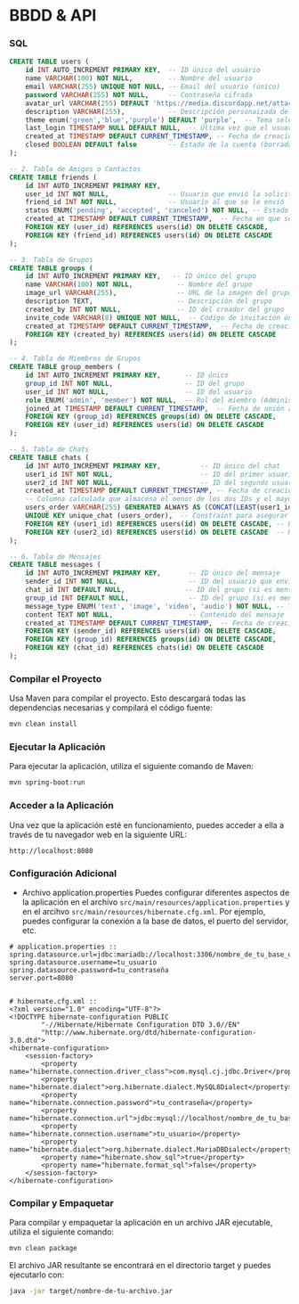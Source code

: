 # BBDD & API

### SQL
```sql
CREATE TABLE users (
    id INT AUTO_INCREMENT PRIMARY KEY,  -- ID único del usuario
    name VARCHAR(100) NOT NULL,         -- Nombre del usuario
    email VARCHAR(255) UNIQUE NOT NULL, -- Email del usuario (único)
    password VARCHAR(255) NOT NULL,     -- Contraseña cifrada
    avatar_url VARCHAR(255) DEFAULT 'https://media.discordapp.net/attachments/1350894316767416412/1350897517507903559/2301-default-2.png?ex=67d868da&is=67d7175a&hm=7cf1b8c93ccdb5b4091dedd02f9ecfc665ac2a779e2440413781caf05e343839&=&format=webp&quality=lossless',            -- URL del avatar (puede ser almacenado en un S3)
    description VARCHAR(255),			-- Descripción personaizada del usuario
    theme enum('green','blue','purple') DEFAULT 'purple',  -- Tema seleccionado (por ejemplo 'light' o 'dark')
    last_login TIMESTAMP NULL DEFAULT NULL,  -- Última vez que el usuario estuvo en línea
    created_at TIMESTAMP DEFAULT CURRENT_TIMESTAMP, -- Fecha de creación de la cuenta
    closed BOOLEAN DEFAULT false        -- Estado de la cuenta (borrada o no borrada)
);

-- 2. Tabla de Amigos o Contactos
CREATE TABLE friends (
    id INT AUTO_INCREMENT PRIMARY KEY,
    user_id INT NOT NULL,               -- Usuario que envió la solicitud
    friend_id INT NOT NULL,             -- Usuario al que se le envió la solicitud
    status ENUM('pending', 'accepted', 'canceled') NOT NULL, -- Estado de la solicitud
    created_at TIMESTAMP DEFAULT CURRENT_TIMESTAMP,  -- Fecha en que se realizó la solicitud
    FOREIGN KEY (user_id) REFERENCES users(id) ON DELETE CASCADE,  
    FOREIGN KEY (friend_id) REFERENCES users(id) ON DELETE CASCADE 
);

-- 3. Tabla de Grupos
CREATE TABLE groups (
    id INT AUTO_INCREMENT PRIMARY KEY,   -- ID único del grupo
    name VARCHAR(100) NOT NULL,           -- Nombre del grupo
    image_url VARCHAR(255),               -- URL de la imagen del grupo (puede ser almacenada en un S3)
    description TEXT,                     -- Descripción del grupo
    created_by INT NOT NULL,              -- ID del creador del grupo
    invite_code VARCHAR(8) UNIQUE NOT NULL,  -- Código de invitación único para el grupo (letras y números, longitud máxima 8)
    created_at TIMESTAMP DEFAULT CURRENT_TIMESTAMP,  -- Fecha de creación del grupo
    FOREIGN KEY (created_by) REFERENCES users(id) ON DELETE CASCADE 
);

-- 4. Tabla de Miembros de Grupos
CREATE TABLE group_members (
    id INT AUTO_INCREMENT PRIMARY KEY,      -- ID único
    group_id INT NOT NULL,                  -- ID del grupo
    user_id INT NOT NULL,                   -- ID del usuario
    role ENUM('admin', 'member') NOT NULL,  -- Rol del miembro (Administrador o Miembro)
    joined_at TIMESTAMP DEFAULT CURRENT_TIMESTAMP,  -- Fecha de unión al grupo
    FOREIGN KEY (group_id) REFERENCES groups(id) ON DELETE CASCADE,  
    FOREIGN KEY (user_id) REFERENCES users(id) ON DELETE CASCADE    
);

-- 5. Tabla de Chats
CREATE TABLE chats (
    id INT AUTO_INCREMENT PRIMARY KEY,          -- ID único del chat
    user1_id INT NOT NULL,                      -- ID del primer usuario
    user2_id INT NOT NULL,                      -- ID del segundo usuario
    created_at TIMESTAMP DEFAULT CURRENT_TIMESTAMP, -- Fecha de creación del chat
    -- Columna calculada que almacena el menor de los dos IDs y el mayor
    users_order VARCHAR(255) GENERATED ALWAYS AS (CONCAT(LEAST(user1_id, user2_id), '-', GREATEST(user1_id, user2_id))) STORED,
    UNIQUE KEY unique_chat (users_order),  -- Constraint para asegurar que no haya duplicados
    FOREIGN KEY (user1_id) REFERENCES users(id) ON DELETE CASCADE, -- Relación con la tabla 'users'
    FOREIGN KEY (user2_id) REFERENCES users(id) ON DELETE CASCADE  -- Relación con la tabla 'users'
);

-- 6. Tabla de Mensajes
CREATE TABLE messages (
    id INT AUTO_INCREMENT PRIMARY KEY,       -- ID único del mensaje
    sender_id INT NOT NULL,                  -- ID del usuario que envió el mensaje
    chat_id INT DEFAULT NULL,               -- ID del grupo (si es mensaje de chat)
    group_id INT DEFAULT NULL,               -- ID del grupo (si es mensaje de grupo)
    message_type ENUM('text', 'image', 'video', 'audio') NOT NULL, -- Tipo de mensaje (texto o multimedia)
    content TEXT NOT NULL,                   -- Contenido del mensaje
    created_at TIMESTAMP DEFAULT CURRENT_TIMESTAMP,  -- Fecha de creación del mensaje
    FOREIGN KEY (sender_id) REFERENCES users(id) ON DELETE CASCADE, 
    FOREIGN KEY (group_id) REFERENCES groups(id) ON DELETE CASCADE,
    FOREIGN KEY (chat_id) REFERENCES chats(id) ON DELETE CASCADE
);
```

### Compilar el Proyecto
Usa Maven para compilar el proyecto. Esto descargará todas las dependencias necesarias y compilará el código fuente:

```bash
mvn clean install
```

### Ejecutar la Aplicación
Para ejecutar la aplicación, utiliza el siguiente comando de Maven:

```bash
mvn spring-boot:run
```

### Acceder a la Aplicación
Una vez que la aplicación esté en funcionamiento, puedes acceder a ella a través de tu navegador web en la siguiente URL:

```arduino
http://localhost:8080
```

### Configuración Adicional
- Archivo application.properties
Puedes configurar diferentes aspectos de la aplicación en el archivo `src/main/resources/application.properties` y en el arcihvo `src/main/resources/hibernate.cfg.xml`. Por ejemplo, puedes configurar la conexión a la base de datos, el puerto del servidor, etc.

```properties
# application.properties ::
spring.datasource.url=jdbc:mariadb://localhost:3306/nombre_de_tu_base_de_datos
spring.datasource.username=tu_usuario
spring.datasource.password=tu_contraseña
server.port=8080


# hibernate.cfg.xml ::
<?xml version="1.0" encoding="UTF-8"?>
<!DOCTYPE hibernate-configuration PUBLIC
        "-//Hibernate/Hibernate Configuration DTD 3.0//EN"
        "http://www.hibernate.org/dtd/hibernate-configuration-3.0.dtd">
<hibernate-configuration>
    <session-factory>
        <property name="hibernate.connection.driver_class">com.mysql.cj.jdbc.Driver</property>
        <property name="hibernate.dialect">org.hibernate.dialect.MySQL8Dialect</property>
        <property name="hibernate.connection.password">tu_contraseña</property>
        <property name="hibernate.connection.url">jdbc:mysql://localhost/nombre_de_tu_base_de_datos</property>
        <property name="hibernate.connection.username">tu_usuario</property>
        <property name="hibernate.dialect">org.hibernate.dialect.MariaDBDialect</property>
        <property name="hibernate.show_sql">true</property>
        <property name="hibernate.format_sql">false</property>
    </session-factory>
</hibernate-configuration>
```

### Compilar y Empaquetar
Para compilar y empaquetar la aplicación en un archivo JAR ejecutable, utiliza el siguiente comando:

```bash
mvn clean package
```

El archivo JAR resultante se encontrará en el directorio target y puedes ejecutarlo con:

```bash
java -jar target/nombre-de-tu-archivo.jar
```

